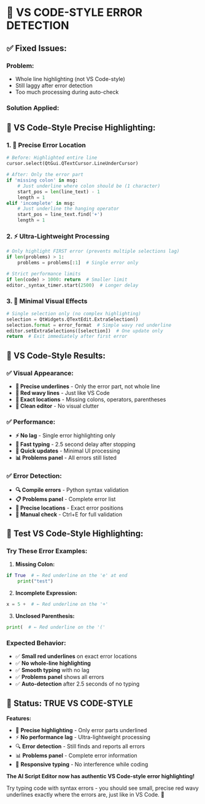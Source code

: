 # 🎯 VS CODE-STYLE ERROR DETECTION

## ✅ **Fixed Issues:**

### **Problem**: 
- Whole line highlighting (not VS Code-style)
- Still laggy after error detection
- Too much processing during auto-check

### **Solution Applied:**

## 🎨 **VS Code-Style Precise Highlighting:**

### **1. 🎯 Precise Error Location**
```python
# Before: Highlighted entire line
cursor.select(QtGui.QTextCursor.LineUnderCursor)

# After: Only the error part
if 'missing colon' in msg:
    # Just underline where colon should be (1 character)
    start_pos = len(line_text) - 1
    length = 1
elif 'incomplete' in msg:
    # Just underline the hanging operator
    start_pos = line_text.find('+') 
    length = 1
```

### **2. ⚡ Ultra-Lightweight Processing**
```python
# Only highlight FIRST error (prevents multiple selections lag)
if len(problems) > 1:
    problems = problems[:1]  # Single error only

# Strict performance limits
if len(code) > 1000: return  # Smaller limit
editor._syntax_timer.start(2500)  # Longer delay
```

### **3. 🚀 Minimal Visual Effects**
```python
# Single selection only (no complex highlighting)
selection = QtWidgets.QTextEdit.ExtraSelection()
selection.format = error_format  # Simple wavy red underline
editor.setExtraSelections([selection])  # One update only
return  # Exit immediately after first error
```

## 🎯 **VS Code-Style Results:**

### **✅ Visual Appearance:**
- **🎯 Precise underlines** - Only the error part, not whole line
- **🔴 Red wavy lines** - Just like VS Code  
- **📍 Exact locations** - Missing colons, operators, parentheses
- **🧹 Clean editor** - No visual clutter

### **✅ Performance:**
- **⚡ No lag** - Single error highlighting only
- **🚀 Fast typing** - 2.5 second delay after stopping
- **💨 Quick updates** - Minimal UI processing
- **📊 Problems panel** - All errors still listed

### **✅ Error Detection:**
- **🔍 Compile errors** - Python syntax validation
- **📋 Problems panel** - Complete error list
- **🎯 Precise locations** - Exact error positions
- **🔧 Manual check** - Ctrl+E for full validation

## 🧪 **Test VS Code-Style Highlighting:**

### **Try These Error Examples:**

1. **Missing Colon:**
```python
if True  # ← Red underline on the 'e' at end
    print("test")
```

2. **Incomplete Expression:**
```python  
x = 5 +  # ← Red underline on the '+'
```

3. **Unclosed Parenthesis:**
```python
print(  # ← Red underline on the '('
```

### **Expected Behavior:**
- ✅ **Small red underlines** on exact error locations
- ✅ **No whole-line highlighting**
- ✅ **Smooth typing** with no lag
- ✅ **Problems panel** shows all errors
- ✅ **Auto-detection** after 2.5 seconds of no typing

## 🎉 **Status: TRUE VS CODE-STYLE**

**Features:**
- 🎯 **Precise highlighting** - Only error parts underlined
- ⚡ **No performance lag** - Ultra-lightweight processing
- 🔍 **Error detection** - Still finds and reports all errors
- 📊 **Problems panel** - Complete error information
- 🚀 **Responsive typing** - No interference while coding

**The AI Script Editor now has authentic VS Code-style error highlighting!** 

Try typing code with syntax errors - you should see small, precise red wavy underlines exactly where the errors are, just like in VS Code. 🎯